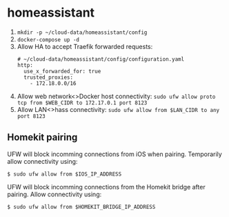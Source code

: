 # homeassistant

1. `mkdir -p ~/cloud-data/homeassistant/config`
1. `docker-compose up -d`
1. Allow HA to accept Traefik forwarded requests:
    ```
    # ~/cloud-data/homeassistant/config/configuration.yaml
    http:
      use_x_forwarded_for: true
      trusted_proxies:
        - 172.18.0.0/16
    ```
1. Allow web network<>Docker host connectivity: `sudo ufw allow proto tcp from $WEB_CIDR to 172.17.0.1 port 8123`
1. Allow LAN<>hass connectivity: `sudo ufw allow from $LAN_CIDR to any port 8123`

## Homekit pairing

UFW will block incomming connections from iOS when pairing. Temporarily allow connectivity using:
```
$ sudo ufw allow from $IOS_IP_ADDRESS
```

UFW will block incomming connections from the Homekit bridge after pairing. Allow connectivity using:
```
$ sudo ufw allow from $HOMEKIT_BRIDGE_IP_ADDRESS
```
